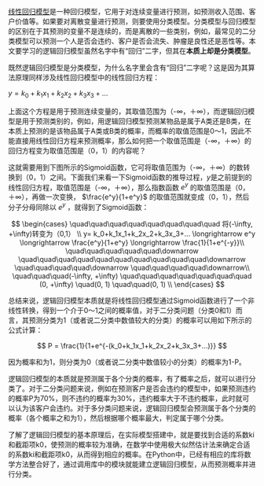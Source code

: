[线性回归模型](https://github.com/likuli/data-analysis-learning/blob/main/docs/analysis_ai/linear_regression.md)是一种回归模型，它用于对连续变量进行预测，如预测收入范围、客户价值等。如果要对离散变量进行预测，则要使用分类模型。分类模型与回归模型的区别在于其预测的变量不是连续的，而是离散的一些类别，例如，最常见的二分类模型可以预测一个人是否会违约、客户是否会流失、肿瘤是良性还是恶性等。本文要学习的逻辑回归模型虽然名字中有“回归”二字，但其在**本质上却是分类模型**。

既然逻辑回归模型是分类模型，为什么名字里会含有“回归”二字呢？这是因为其算法原理同样涉及线性回归模型中的线性回归方程：

$y=k_0+k_1x_1+k_2x_2+k_3x_3+...$

上面这个方程是用于预测连续变量的，其取值范围为（-∞，＋∞），而逻辑回归模型是用于预测类别的，例如，用逻辑回归模型预测某物品是属于A类还是B类，在本质上预测的是该物品属于A类或B类的概率，而概率的取值范围是0～1，因此不能直接用线性回归方程来预测概率，那么如何把一个取值范围是（-∞，＋∞）的回归方程变为取值范围是（0，1）的内容呢？

这就需要用到下图所示的Sigmoid函数，它可将取值范围为（-∞，＋∞）的数转换到（0，1）之间。下面我们来看一下Sigmoid函数的推导过程，$y$是之前提到的线性回归方程，取值范围是（-∞，＋∞），那么指数函数 $e^y$ 的取值范围是（0，＋∞），再做一次变换， $\frac{e^y}{1+e^y}$ 的取值范围就变成（0，1），然后分子分母同除以 $e^y$ ，就得到了Sigmoid函数：

$$
\begin{cases}
\quad\quad\quad\quad\quad\quad\quad\quad 将(-\infty, +\infty)转变为（0,1） \\
y=  k_0+k_1x_1+k_2x_2+k_3x_3+... \longrightarrow e^y \longrightarrow \frac{e^y}{1+e^y} \longrightarrow \frac{1}{1+e^{-y}}\\
\quad\quad\quad\quad\quad\downarrow \quad\quad\quad\quad\quad\quad\quad\quad\quad\quad\downarrow \quad\quad\quad\quad\downarrow \quad\quad\quad\quad\downarrow\\
\quad\quad\quad(-\infty, +\infty) \quad\quad\quad\quad\quad\quad\quad (0, +\infty) \quad(0, 1) \quad\quad(0, 1) \\
\end{cases}
$$

总结来说，逻辑回归模型本质就是将线性回归模型通过Sigmoid函数进行了一个非线性转换，得到一个介于0～1之间的概率值，对于二分类问题（分类0和1）而言，其预测分类为1（或者说二分类中数值较大的分类）的概率可以用如下所示的公式计算：

$$
P = \frac{1}{1+e^{-(k_0+k_1x_1+k_2x_2+k_3x_3+...)}}
$$

因为概率和为1，则分类为0（或者说二分类中数值较小的分类）的概率为1-P。

逻辑回归模型的本质就是预测属于各个分类的概率，有了概率之后，就可以进行分类了。对于二分类问题来说，例如在预测客户是否会违约的模型中，如果预测违约的概率P为70%，则不违约的概率为30%，违约概率大于不违约概率，此时就可以认为该客户会违约。对于多分类问题来说，逻辑回归模型会预测属于各个分类的概率（各个概率之和为1），然后根据哪个概率最大，判定属于哪个分类。

了解了逻辑回归模型的基本原理后，在实际模型搭建中，就是要找到合适的系数ki和截距项k0，使预测的概率较为准确，在数学中使用极大似然估计法来确定合适的系数ki和截距项k0，从而得到相应的概率。在Python中，已经有相应的库将数学方法整合好了，通过调用库中的模块就能建立逻辑回归模型，从而预测概率并进行分类。
